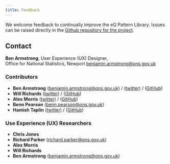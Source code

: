 ```yaml
---
title: Feedback
---
```

We welcome feedback to continually improve the eQ Pattern Library. Issues can be raised directly in the [Github repository for the project](https://github.com/ONSdigital/sdc-global-design-patterns/).

## Contact
__Ben Armstrong__, User Experience (UX) Designer,<br/>Office for National Statistics, Newport
<benjamin.armstrong@ons.gov.uk>

### Contributors

* __Ben Armstrong__ (<benjamin.armstrong@ons.gov.uk>) / ([twitter](https://twitter.com/wiredimage)) / ([GitHub](https://github.com/armstrongb))
* __Will Richards__ ([twitter](https://twitter.com/madebymoon)) / ([GitHub](https://github.com/madebymoon))
* __Alex Morris__ ([twitter](http://twitter.com/aexmo)) / ([GitHub](https://github.com/alexmorris))
* __Benn Pearson__ (<benn.pearson@ons.gov.uk>)
* __Hamish Taplin__ ([twitter](https://twitter.com/hamishtaplin)) / ([GitHub](https://github.com/hamishtaplin))

### Use Experience (UX) Researchers

* __Chris Jones__
* __Richard Parker__ (<richard.parker@ons.gov.uk>)
* __Alex Morris__
* __Will Richards__
* __Ben Armstrong__ (<benjamin.armstrong@ons.gov.uk>)
